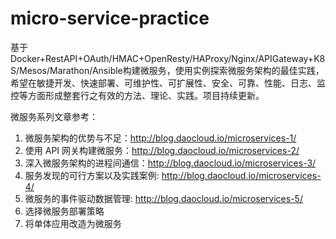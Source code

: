 # micro-service-practice
基于Docker+RestAPI+OAuth/HMAC+OpenResty/HAProxy/Nginx/APIGateway+K8S/Mesos/Marathon/Ansible构建微服务，使用实例探索微服务架构的最佳实践，希望在敏捷开发、快速部署、可维护性、可扩展性、安全、可靠、性能、日志、监控等方面形成整套行之有效的方法、理论、实践。项目持续更新。

微服务系列文章参考：    
1. 微服务架构的优势与不足：http://blog.daocloud.io/microservices-1/    
2. 使用 API 网关构建微服务：http://blog.daocloud.io/microservices-2/    
3. 深入微服务架构的进程间通信：http://blog.daocloud.io/microservices-3/    
4. 服务发现的可行方案以及实践案例: http://blog.daocloud.io/microservices-4/    
5. 微服务的事件驱动数据管理: http://blog.daocloud.io/microservices-5/    
6. 选择微服务部署策略    
7. 将单体应用改造为微服务   

